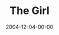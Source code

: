 ---
layout: message
category: message
series: "Christmas Stories"
title: "The Girl"
date: 2004-12-04-00-00
message_id: 142
---